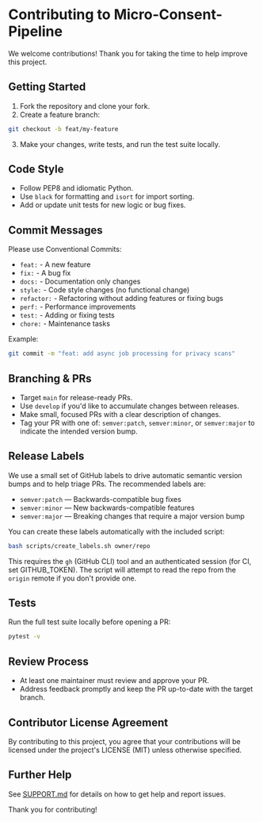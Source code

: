 # Contributing to Micro-Consent-Pipeline

We welcome contributions! Thank you for taking the time to help improve this project.

## Getting Started

1. Fork the repository and clone your fork.
2. Create a feature branch:

```bash
git checkout -b feat/my-feature
```

3. Make your changes, write tests, and run the test suite locally.

## Code Style

- Follow PEP8 and idiomatic Python.
- Use `black` for formatting and `isort` for import sorting.
- Add or update unit tests for new logic or bug fixes.

## Commit Messages

Please use Conventional Commits:

- `feat:` - A new feature
- `fix:` - A bug fix
- `docs:` - Documentation only changes
- `style:` - Code style changes (no functional change)
- `refactor:` - Refactoring without adding features or fixing bugs
- `perf:` - Performance improvements
- `test:` - Adding or fixing tests
- `chore:` - Maintenance tasks

Example:

```bash
git commit -m "feat: add async job processing for privacy scans"
```

## Branching & PRs

- Target `main` for release-ready PRs.
- Use `develop` if you'd like to accumulate changes between releases.
- Make small, focused PRs with a clear description of changes.
- Tag your PR with one of: `semver:patch`, `semver:minor`, or `semver:major` to indicate the intended version bump.

## Release Labels

We use a small set of GitHub labels to drive automatic semantic version bumps and to help triage PRs. The recommended labels are:

- `semver:patch` — Backwards-compatible bug fixes
- `semver:minor` — New backwards-compatible features
- `semver:major` — Breaking changes that require a major version bump

You can create these labels automatically with the included script:

```bash
bash scripts/create_labels.sh owner/repo
```

This requires the `gh` (GitHub CLI) tool and an authenticated session (for CI, set GITHUB_TOKEN). The script will attempt to read the repo from the `origin` remote if you don't provide one.

## Tests

Run the full test suite locally before opening a PR:

```bash
pytest -v
```

## Review Process

- At least one maintainer must review and approve your PR.
- Address feedback promptly and keep the PR up-to-date with the target branch.

## Contributor License Agreement

By contributing to this project, you agree that your contributions will be licensed under the project's LICENSE (MIT) unless otherwise specified.

## Further Help

See [SUPPORT.md](SUPPORT.md) for details on how to get help and report issues.

Thank you for contributing!
